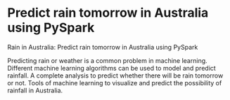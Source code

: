 # Predict rain tomorrow in Australia using PySpark

Rain in Australia: Predict rain tomorrow in Australia using PySpark

Predicting rain or weather is a common problem in machine learning. Different machine learning algorithms can be used to model and predict rainfall. A complete analysis to predict whether there will be rain tomorrow or not. Tools of machine learning to visualize and predict the possibility of rainfall in Australia.
